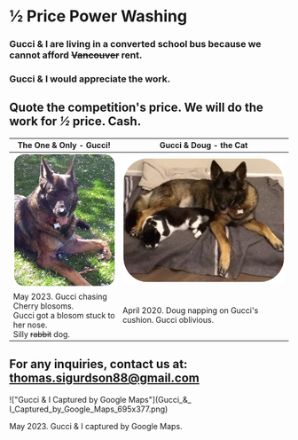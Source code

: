 <link rel="stylesheet" href="styles.css">

# ½ Price Power Washing

### Gucci & I are living in a converted school bus because we cannot afford ~~Vancouver~~ rent.  
### Gucci & I would appreciate the work.

## Quote the competition's price. We will do the work for _½_  price. Cash.

| The One & Only - Gucci! | Gucci & Doug - the Cat|  
|---|---|  
| !["Gucci with Cherry Blosom"](Gucci_being_Silly_308x404.png) | !["Gucci & Doug"](Gucci_&_Doug_523x404.png) |
| May 2023. Gucci chasing Cherry blosoms. <br> Gucci got a blosom stuck to her nose. <br> Silly ~~rabbit~~ dog.  | April 2020. Doug napping on Gucci's cushion. Gucci oblivious. |

## For any inquiries, contact us at: <a href="mailto:thomas.sigurdson88@gmail.com?subject=Power%20Washing%20Inquiry">thomas.sigurdson88@gmail.com</a>

!["Gucci & I Captured by Google Maps"](Gucci_&_ I_Captured_by_Google_Maps_695x377.png)

May 2023. Gucci & I captured by Google Maps.
